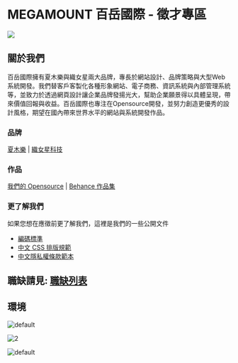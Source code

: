 # MEGAMOUNT 百岳國際 - 徵才專區

![](https://i.imgur.com/0VOxRMl.jpg)

## 關於我們

百岳國際擁有夏⽊樂與織女星兩大品牌，專長於網站設計、品牌策略與大型Web系統開發。我們替客戶客製化各種形象網站、電子商務、資訊系統與內部管理系統等，並致力於透過網頁設計讓企業品牌發揚光大，幫助企業願景得以具體呈現，帶來價值回報與收益。百岳國際也專注在Opensource開發，並努力創造更優秀的設計風格，期望在國內帶來世界水平的網站與系統開發作品。

### 品牌

[夏木樂](https://simular.co/) | [織女星科技](https://lyrasoft.net/)

### 作品

[我們的 Opensource](https://lyrasoft.net/tw/opensource.html) | [Behance 作品集](https://www.behance.net/simular)

### 更了解我們

如果您想在應徵前更了解我們，這裡是我們的一些公開文件

- [編碼標準](https://github.com/lyrasoft/coding-standards)
- [中文 CSS 排版規範](https://github.com/lyrasoft/coding-standards/blob/master/chinese.md)
- [中文隱私權條款範本](https://github.com/lyrasoft/chinese-privacy-policy-template)

## 職缺請見: [職缺列表](https://github.com/lyrasoft/jobs/issues)

## 環境

![default](https://user-images.githubusercontent.com/17608213/39594878-79f6034a-4f40-11e8-9db2-48badd78e44a.jpg)

![2](https://user-images.githubusercontent.com/17608213/39594879-7a23c62c-4f40-11e8-8b55-b5c63c8b385c.jpg)

![default](https://user-images.githubusercontent.com/17608213/39594918-8d0cdbf2-4f40-11e8-9daf-05036577f111.jpg)
